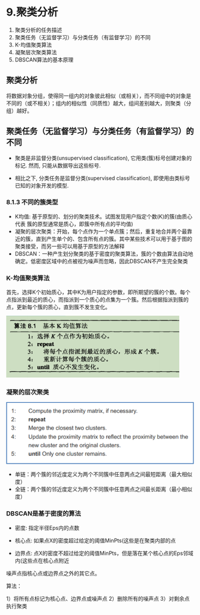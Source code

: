 # 9.聚类分析

1. 聚类分析的任务描述
2. 聚类任务（无监督学习）与分类任务（有监督学习）的不同
3. K-均值聚类算法
4. 凝聚层次聚类算法
5. DBSCAN算法的基本原理

## 聚类分析

将数据对象分组，使得同一组内的对象彼此相似（或相关），而不同组中的对象是不同的（或不相关）；组内的相似性（同质性）越大，组间差别越大，则聚类（分组）越好。

## 聚类任务（无监督学习）与分类任务（有监督学习）的不同

- 聚类是非监督分类(unsupervised classification), 它用类(簇)标号创建对象的标记. 然而, 只能从数据导出这些标号.

- 相比之下, 分类任务是监督分类(supervised classification), 即使用由类标号已知的对象开发的模型.

### 8.1.3 不同的簇类型

- K均值: 基于原型的、划分的聚类技术。试图发现用户指定个数(K)的簇(由质心代表 簇的原型通常是质心，即簇中所有点的平均值)
- 凝聚的层次聚类：开始，每个点作为一个单点簇；然后，重复地合并两个最靠近的簇，直到产生单个的、包含所有点的簇。其中某些技术可以用于基于图的聚类接受，而另一些可以用基于原型的方法解释
- DBSCAN：一种产生划分聚类的基于密度的聚类算法，簇的个数由算法自动地确定。低密度区域中的点被视为噪声而忽略，因此DBSCAN不产生完全聚类

### K-均值聚类算法

首先，选择K个初始质心，其中K为用户指定的参数，即所期望的簇的个数。每个点指派到最近的质心，而指派到一个质心的点集为一个簇。然后根据指派到簇的点，更新每个簇的质心，直到簇不发生变化。

![20220103165929](https://raw.githubusercontent.com/Logible/Image/main/note_image/20220103165929.png)

### 凝聚的层次聚类

![20220103175001](https://raw.githubusercontent.com/Logible/Image/main/note_image/20220103175001.png)

- 单链：两个簇的邻近度定义为两个不同簇中任意两点之间最短距离（最大相似度）
- 全链：两个簇的邻近度定义为两个不同簇中任意两点之间最长距离（最小相似度）

### DBSCAN是基于密度的算法

- 密度: 指定半径Eps内的点数

- 核心点: 如果点X的密度超过给定的阈值MinPts(这些是在聚类内部的点

- 边界点: 点X的密度不超过给定的阈值MinPts，但是落在某个核心点的Eps邻域内(这些点在核心点附近

噪声点指核心点或边界点之外的其它点。

算法：

1）将所有点标记为核心点、边界点或噪声点
2）删除所有的噪声点
3）对剩余点执行聚类
